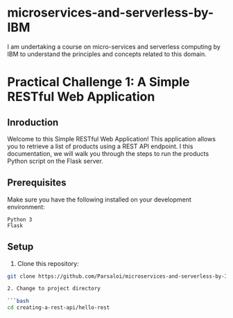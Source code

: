 # microservices-and-serverless-by-IBM
I am undertaking a course on micro-services and serverless computing by IBM to understand the principles and concepts related to this domain.

# Practical Challenge 1: A Simple RESTful Web Application

## Inroduction

Welcome to this Simple RESTful Web Application! This application allows you to retrieve a list of products using a REST API endpoint. I this documentation, we will walk you through the steps to run the products Python script on the Flask server.

## Prerequisites

Make sure you have the following installed on your development environment:
    
    Python 3
    Flask

## Setup

1. Clone this repository:

```bash
git clone https://github.com/Parsaloi/microservices-and-serverless-by-IBM.git

2. Change to project directory

```bash
cd creating-a-rest-api/hello-rest

